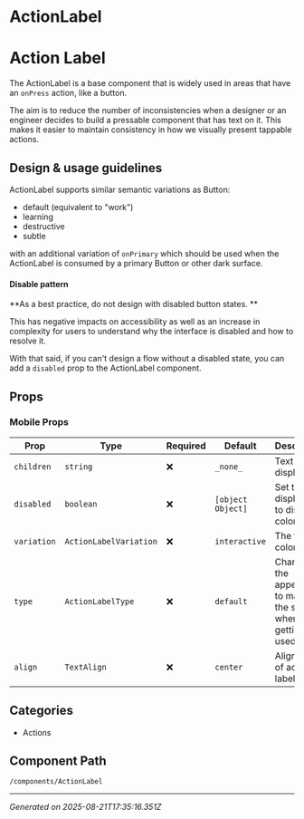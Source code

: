 # ActionLabel

# Action Label

The ActionLabel is a base component that is widely used in areas that have an
`onPress` action, like a button.

The aim is to reduce the number of inconsistencies when a designer or an
engineer decides to build a pressable component that has text on it. This makes
it easier to maintain consistency in how we visually present tappable actions.

## Design & usage guidelines

ActionLabel supports similar semantic variations as Button:

- default (equivalent to "work")
- learning
- destructive
- subtle

with an additional variation of `onPrimary` which should be used when the
ActionLabel is consumed by a primary Button or other dark surface.

#### Disable pattern

**As a best practice, do not design with disabled button states. **

This has negative impacts on accessibility as well as an increase in complexity
for users to understand why the interface is disabled and how to resolve it.

With that said, if you can't design a flow without a disabled state, you can add
a `disabled` prop to the ActionLabel component.

## Props

### Mobile Props

| Prop        | Type                   | Required | Default           | Description                                                          |
| ----------- | ---------------------- | -------- | ----------------- | -------------------------------------------------------------------- |
| `children`  | `string`               | ❌       | `_none_`          | Text to display                                                      |
| `disabled`  | `boolean`              | ❌       | `[object Object]` | Set the display text to disabled color                               |
| `variation` | `ActionLabelVariation` | ❌       | `interactive`     | The text color                                                       |
| `type`      | `ActionLabelType`      | ❌       | `default`         | Changes the appearance to match the style of where it's getting used |
| `align`     | `TextAlign`            | ❌       | `center`          | Alignment of action label                                            |

## Categories

- Actions

## Component Path

`/components/ActionLabel`

---

_Generated on 2025-08-21T17:35:16.351Z_
